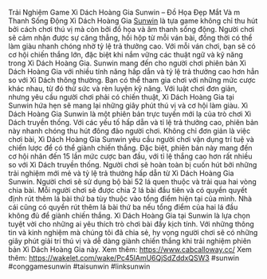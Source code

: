 Trải Nghiệm Game Xì Dách Hoàng Gia Sunwin – Đồ Họa Đẹp Mắt Và  m Thanh Sống Động 
Xì Dách Hoàng Gia [Sunwin](https://www.cabcalloway.cc/) là tựa game không chỉ thu hút bởi cách chơi thú vị mà còn bởi đồ họa và âm thanh sống động. Người chơi sẽ cảm nhận được sự căng thẳng, hồi hộp từ mỗi ván bài, đồng thời có thể làm giàu nhanh chóng nhờ tỷ lệ trả thưởng cao. Với mỗi ván chơi, bạn sẽ có cơ hội chiến thắng lớn, đặc biệt khi nắm vững các thuật ngữ và kỹ năng trong Xì Dách Hoàng Gia.
Sunwin mang đến cho người chơi phiên bản Xì Dách Hoàng Gia với nhiều tính năng hấp dẫn và tỷ lệ trả thưởng cao hơn hẳn so với Xì Dách thông thường. Bạn có thể tham gia chơi với những mức cược khác nhau, từ đó thử sức và rèn luyện kỹ năng. Với luật chơi đơn giản, nhưng yêu cầu người chơi phải có chiến thuật, Xì Dách Hoàng Gia tại Sunwin hứa hẹn sẽ mang lại những giây phút thú vị và cơ hội làm giàu.
Xì Dách Hoàng Gia Sunwin là một phiên bản trực tuyến mới lạ của trò chơi Xì Dách truyền thống. Với các yếu tố hấp dẫn và tỉ lệ trả thưởng cao, phiên bản này nhanh chóng thu hút đông đảo người chơi. Không chỉ đơn giản là việc chơi bài, Xì Dách Hoàng Gia Sunwin yêu cầu người chơi vận dụng trí tuệ và chiến lược để có thể giành chiến thắng.
Đặc biệt, phiên bản này mang đến cơ hội nhân đến 15 lần mức cược ban đầu, với tỉ lệ thắng cao hơn rất nhiều so với Xì Dách truyền thống. Người chơi sẽ hoàn toàn bị cuốn hút bởi những trải nghiệm mới mẻ và tỷ lệ trả thưởng hấp dẫn từ Xì Dách Hoàng Gia Sunwin.
Người chơi sẽ sử dụng bộ bài 52 lá quen thuộc và trải qua hai vòng chia bài. Mỗi người chơi sẽ được chia 2 lá bài đầu tiên và có quyền quyết định rút thêm lá bài thứ ba tùy thuộc vào tổng điểm hiện tại của mình. Nhà cái cũng có quyền rút thêm lá bài thứ ba nếu tổng điểm của hai lá đầu không đủ để giành chiến thắng.
Xì Dách Hoàng Gia tại Sunwin là lựa chọn tuyệt vời cho những ai yêu thích trò chơi bài đầy kịch tính. Với những thông tin và kinh nghiệm mà chúng tôi đã chia sẻ, hy vọng người chơi sẽ có những giây phút giải trí thú vị và dễ dàng giành chiến thắng khi trải nghiệm phiên bản Xì Dách Hoàng Gia này.
Xem thêm: https://www.cabcalloway.cc/
Xem thêm: https://wakelet.com/wake/Pc45lAmU6QjSdZddxQSW3
#sunwin #conggamesunwin #taisunwin #linksunwin
